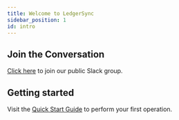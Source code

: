 ```yaml
---
title: Welcome to LedgerSync
sidebar_position: 1
id: intro
---
```


## Join the Conversation

[Click here](https://join.slack.com/t/ledger-sync/shared_invite/zt-e5nbl8qc-eOA~5k7bg3p16_l3J7OS~Q) to join our public
Slack group.

## Getting started

Visit the [Quick Start Guide](02.getting-started/quick-start) to perform your first operation.

